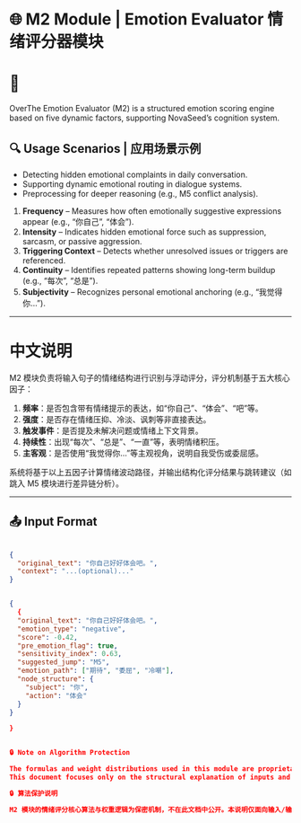 # 🌐 M2 Module | Emotion Evaluator 情绪评分器模块

# 📌
OverThe Emotion Evaluator (M2) is a structured emotion scoring engine based on five dynamic factors, supporting NovaSeed’s cognition system.

## 🔍 Usage Scenarios | 应用场景示例
- Detecting hidden emotional complaints in daily conversation.
- Supporting dynamic emotional routing in dialogue systems.
- Preprocessing for deeper reasoning (e.g., M5 conflict analysis).


1. **Frequency** – Measures how often emotionally suggestive expressions appear (e.g., “你自己”, “体会”).
2. **Intensity** – Indicates hidden emotional force such as suppression, sarcasm, or passive aggression.
3. **Triggering Context** – Detects whether unresolved issues or triggers are referenced.
4. **Continuity** – Identifies repeated patterns showing long-term buildup (e.g., “每次”, “总是”).
5. **Subjectivity** – Recognizes personal emotional anchoring (e.g., “我觉得你…”).


---

#  中文说明
M2 模块负责将输入句子的情绪结构进行识别与浮动评分，评分机制基于五大核心因子：
1. **频率**：是否包含带有情绪提示的表达，如“你自己”、“体会”、“吧”等。
2. **强度**：是否存在情绪压抑、冷淡、讽刺等非直接表达。
3. **触发事件**：是否提及未解决问题或情绪上下文背景。
4. **持续性**：出现“每次”、“总是”、“一直”等，表明情绪积压。
5. **主客观**：是否使用“我觉得你…”等主观视角，说明自我受伤或委屈感。

系统将基于以上五因子计算情绪波动路径，并输出结构化评分结果与跳转建议（如跳入 M5 模块进行差异链分析）。


---

## 📤 Input Format

````json

{
  "original_text": "你自己好好体会吧。",
  "context": "...(optional)..."
}


{
  {
  "original_text": "你自己好好体会吧。",
  "emotion_type": "negative",
  "score": -0.42,
  "pre_emotion_flag": true,
  "sensitivity_index": 0.63,
  "suggested_jump": "M5",
  "emotion_path": ["期待", "委屈", "冷嘲"],
  "node_structure": {
    "subject": "你",
    "action": "体会"
  }
}

}


🔒 Note on Algorithm Protection

The formulas and weight distributions used in this module are proprietary and confidential.
This document focuses only on the structural explanation of inputs and outputs. No internal algorithmic logic is disclosed.

🔒 算法保护说明

M2 模块的情绪评分核心算法与权重逻辑为保密机制，不在此文档中公开。本说明仅面向输入/输出结构与评分解释部分。
